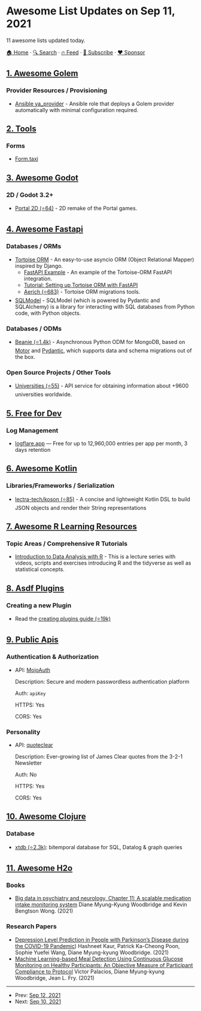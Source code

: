 # Awesome List Updates on Sep 11, 2021

11 awesome lists updated today.

[🏠 Home](/README.md) · [🔍 Search](https://www.trackawesomelist.com/search/) · [🔥 Feed](https://www.trackawesomelist.com/rss.xml) · [📮 Subscribe](https://trackawesomelist.us17.list-manage.com/subscribe?u=d2f0117aa829c83a63ec63c2f&id=36a103854c) · [❤️  Sponsor](https://github.com/sponsors/theowenyoung)



## [1. Awesome Golem](/content/golemfactory/awesome-golem/README.md)

### Provider Resources / Provisioning

*   [Ansible ya\_provider](https://galaxy.ansible.com/golemfactory/ya_provider) - Ansible role that deploys a Golem provider automatically with minimal configuration required.

## [2. Tools](/content/lvwzhen/tools/README.md)

### Forms

*   [Form.taxi](https://form.taxi/)

## [3. Awesome Godot](/content/godotengine/awesome-godot/README.md)

### 2D / Godot 3.2+

*   [Portal 2D (⭐64)](https://github.com/JulianWels/portal2d) - 2D remake of the Portal games.

## [4. Awesome Fastapi](/content/mjhea0/awesome-fastapi/README.md)

### Databases / ORMs

*   [Tortoise ORM](https://tortoise.github.io) - An easy-to-use asyncio ORM (Object Relational Mapper) inspired by Django.
    *   [FastAPI Example](https://tortoise.github.io/examples/fastapi.html) - An example of the Tortoise-ORM FastAPI integration.
    *   [Tutorial: Setting up Tortoise ORM with FastAPI](https://web.archive.org/web/20200523174158/https://robwagner.dev/tortoise-fastapi-setup/)
    *   [Aerich (⭐683)](https://github.com/tortoise/aerich) - Tortoise ORM migrations tools.
*   [SQLModel](https://sqlmodel.tiangolo.com/) - SQLModel (which is powered by Pydantic and SQLAlchemy) is a library for interacting with SQL databases from Python code, with Python objects.

### Databases / ODMs

*   [Beanie (⭐1.4k)](https://github.com/roman-right/beanie) - Asynchronous Python ODM for MongoDB, based on [Motor](https://motor.readthedocs.io/en/stable/) and [Pydantic](https://docs.pydantic.dev/latest/), which supports data and schema migrations out of the box.

### Open Source Projects / Other Tools

*   [Universities (⭐55)](https://github.com/ycd/universities) - API service for obtaining information about +9600 universities worldwide.

## [5. Free for Dev](/content/ripienaar/free-for-dev/README.md)

### Log Management

*   [logflare.app](https://logflare.app/) — Free for up to 12,960,000 entries per app per month, 3 days retention

## [6. Awesome Kotlin](/content/KotlinBy/awesome-kotlin/README.md)

### Libraries/Frameworks / Serialization

*   [lectra-tech/koson (⭐85)](https://github.com/lectra-tech/koson) - A concise and lightweight Kotlin DSL to build JSON objects and render their String representations

## [7. Awesome R Learning Resources](/content/iamericfletcher/awesome-r-learning-resources/README.md)

### Topic Areas / Comprehensive R Tutorials

*   [Introduction to Data Analysis with R](https://jmbuhr.de/dataIntro20/) - This is a lecture series with videos, scripts and exercises introducing R and the tidyverse as well as statistical concepts.

## [8. Asdf Plugins](/content/asdf-vm/asdf-plugins/README.md)

### Creating a new Plugin

*   Read the [creating plugins guide (⭐19k)](https://github.com/asdf-vm/asdf/blob/master/docs/plugins/create.md)

## [9. Public Apis](/content/public-apis/public-apis/README.md)

### Authentication & Authorization

- API: [MojoAuth](https://mojoauth.com)

  Description: Secure and modern passwordless authentication platform

  Auth: `apiKey`

  HTTPS: Yes

  CORS: Yes



### Personality

- API: [quoteclear](https://quoteclear.web.app/)

  Description: Ever-growing list of James Clear quotes from the 3-2-1 Newsletter

  Auth: No

  HTTPS: Yes

  CORS: Yes



## [10. Awesome Clojure](/content/razum2um/awesome-clojure/README.md)

### Database

*   [xtdb (⭐2.3k)](https://github.com/xtdb/xtdb): bitemporal database for SQL, Datalog & graph queries

## [11. Awesome H2o](/content/h2oai/awesome-h2o/README.md)

### Books

*   [Big data in psychiatry and neurology, Chapter 11: A scalable medication intake monitoring system](https://www.elsevier.com/books/big-data-in-psychiatry-and-neurology/moustafa/978-0-12-822884-5) Diane Myung-Kyung Woodbridge and Kevin Bengtson Wong. (2021)

### Research Papers

*   [Depression Level Prediction in People with Parkinson’s Disease during the COVID-19 Pandemic](https://embc.embs.org/2021/)) Hashneet Kaur, Patrick Ka-Cheong Poon, Sophie Yuefei Wang, Diane Myung-kyung Woodbridge. (2021)
*   [Machine Learning-based Meal Detection Using Continuous Glucose Monitoring on Healthy Participants: An Objective Measure of Participant Compliance to Protocol](https://embc.embs.org/2021/) Victor Palacios, Diane Myung-kyung Woodbridge, Jean L. Fry. (2021)

---

- Prev: [Sep 12, 2021](/content/2021/09/12/README.md)
- Next: [Sep 10, 2021](/content/2021/09/10/README.md)